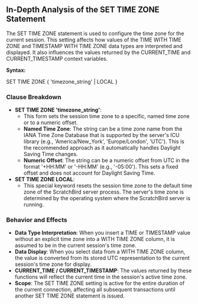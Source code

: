 ## **In-Depth Analysis of the SET TIME ZONE Statement**

The SET TIME ZONE statement is used to configure the time zone for the current session. This setting affects how values of the TIME WITH TIME ZONE and TIMESTAMP WITH TIME ZONE data types are interpreted and displayed. It also influences the values returned by the CURRENT\_TIME and CURRENT\_TIMESTAMP context variables.

**Syntax:**

SET TIME ZONE { 'timezone\_string' | LOCAL }

### **Clause Breakdown**

* **SET TIME ZONE 'timezone\_string'**:  
  * This form sets the session time zone to a specific, named time zone or to a numeric offset.  
  * **Named Time Zone**: The string can be a time zone name from the IANA Time Zone Database that is supported by the server's ICU library (e.g., 'America/New\_York', 'Europe/London', 'UTC'). This is the recommended approach as it automatically handles Daylight Saving Time changes.  
  * **Numeric Offset**: The string can be a numeric offset from UTC in the format '+HH:MM' or '-HH:MM' (e.g., '-05:00'). This sets a fixed offset and does not account for Daylight Saving Time.  
* **SET TIME ZONE LOCAL**:  
  * This special keyword resets the session time zone to the default time zone of the ScratchBird server process. The server's time zone is determined by the operating system where the ScratchBird server is running.

### **Behavior and Effects**

* **Data Type Interpretation**: When you insert a TIME or TIMESTAMP value without an explicit time zone into a WITH TIME ZONE column, it is assumed to be in the current session's time zone.  
* **Data Display**: When you select data from a WITH TIME ZONE column, the value is converted from its stored UTC representation to the current session's time zone for display.  
* **CURRENT\_TIME / CURRENT\_TIMESTAMP**: The values returned by these functions will reflect the current time in the session's active time zone.  
* **Scope**: The SET TIME ZONE setting is active for the entire duration of the current connection, affecting all subsequent transactions until another SET TIME ZONE statement is issued.